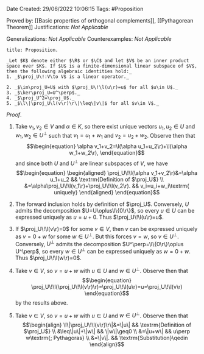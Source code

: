 <div class="topSpace"></div>

Date Created: 29/06/2022 10:06:15
Tags: #Proposition

Proved by: [[Basic properties of orthogonal complements]], [[Pythagorean Theorem]]
Justifications: _Not Applicable_

Generalizations: _Not Applicable_
Counterexamples: _Not Applicable_

``` ad-Proposition
title: Proposition.

_Let $K$ denote either $\R$ or $\C$ and let $V$ be an inner product space over $K$. If $U$ is a finite-dimensional linear subspace of $V$, then the following algebraic identities hold:_
1. _$\proj_U\!:V\to V$ is a linear operator._

2. _$\im\proj_U=U$ with $\proj_U\!\l(u\r)=u$ for all $u\in U$._
3. _$\ker\proj_U=U^\perp$._
4. _$\proj_U^2=\proj_U$._
5. _$\l\|\proj_U\l(v\r)\r\|\leq\|v\|$ for all $v\in V$._

```

_Proof_. 
1. Take $v_1,v_2\in V$ and $\alpha\in K$, so there exist unique vectors $u_1,u_2\in U$ and $w_1,w_2\in U^\perp$ such that $v_1=u_1+w_1$ and $v_2=u_2+w_2$. Observe then that
$$\begin{equation}
    \alpha v_1+v_2=\l(\alpha u_1+u_2\r)+\l(\alpha w_1+w_2\r),
\end{equation}$$
and since both $U$ and $U^\perp$ are linear subspaces of $V$, we have
$$\begin{equation}
    \begin{aligned}
        \proj_U\!\l(\alpha v_1+v_2\r)&=\alpha u_1+u_2 && \textrm{Definition of $\proj_U$} \\
        &=\alpha\proj_U\!\l(v_1\r)+\proj_U\!\l(v_2\r). && v_i=u_i+w_i\textrm{ uniquely}
    \end{aligned}
\end{equation}$$

2. The forward inclusion holds by definition of $\proj_U$. Conversely, $U$ admits the decomposition $U=U\oplus\l\{0\r\}$, so every $u\in U$ can be expressed uniquely as $u=u+0$. Thus $\proj_U\!\l(u\r)=u$.
3. If $\proj_U\!\l(v\r)=0$ for some $v\in V$, then $v$ can be expressed uniquely as $v=0+w$ for some $w\in U^\perp$. But this forces $v=w$, so $v\in U^\perp$. Conversely, $U^\perp$ admits the decomposition $U^\perp=\l\{0\r\}\oplus U^\perp$, so every $w\in U^\perp$ can be expressed uniquely as $w=0+w$. Thus $\proj_U\!\l(w\r)=0$.
4. Take $v\in V$, so $v=u+w$ with $u\in U$ and $w\in U^\perp$. Observe then that
$$\begin{equation}
    \proj_U\!\l(\proj_U\!\l(v\r)\r)=\proj_U\!\l(u\r)=u=\proj_U\!\l(v\r)
\end{equation}$$
by the results above.
5. Take $v\in V$, so $v=u+w$ with $u\in U$ and $w\in U^\perp$. Observe then that
$$\begin{align}
    \l\|\proj_U\!\l(v\r)\r\|&=\|u\| && \textrm{Definition of $\proj_U$} \\
    &\leq\|u\|+\|w\| && \|w\|\geq0 \\
    &=\|u+w\| && u\perp w\textrm{; Pythagoras} \\
    &=\|v\|. && \textrm{Substitution}\qedin
\end{align}$$

